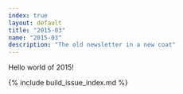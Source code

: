 ```yaml
---
index: true
layout: default
title: "2015-03"
name: "2015-03"
description: "The old newsletter in a new coat"
---
```


Hello world of 2015!


{% include build_issue_index.md %}
